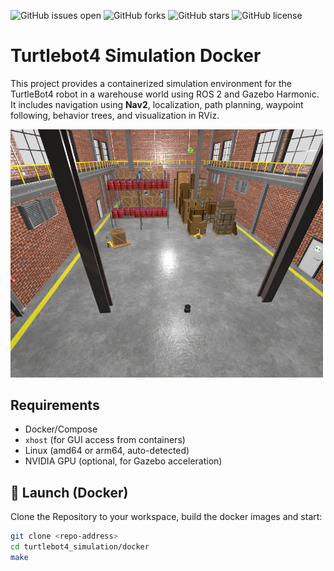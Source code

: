 ![GitHub issues open](https://img.shields.io/github/issues/kuralme/turtlebot4_simulation)
![GitHub forks](https://img.shields.io/github/forks/kuralme/turtlebot4_simulation)
![GitHub stars](https://img.shields.io/github/stars/kuralme/turtlebot4_simulation)
![GitHub license](https://img.shields.io/github/license/kuralme/turtlebot4_simulation)

# Turtlebot4 Simulation Docker

This project provides a containerized simulation environment for the TurtleBot4 robot in a warehouse world using ROS 2 and Gazebo Harmonic. It includes navigation using **Nav2**, localization, path planning, waypoint following, behavior trees, and visualization in RViz.

<img src="assets/depot.png" alt="Depot-tb4" width="500"/>
<!-- [![Video Label](http://img.youtube.com/vid)] -->

## Requirements

- Docker/Compose
- `xhost` (for GUI access from containers)
- Linux (amd64 or arm64, auto-detected)
- NVIDIA GPU (optional, for Gazebo acceleration)

## 🐳 Launch (Docker)

Clone the Repository to your workspace, build the docker images and start:

```bash
git clone <repo-address>
cd turtlebot4_simulation/docker
make
```
